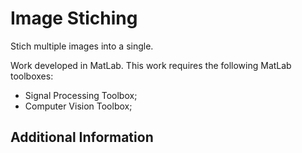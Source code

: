 # Image Stiching
Stich multiple images into a single.


Work developed in MatLab.
This work requires the following MatLab toolboxes:
- Signal Processing Toolbox;
- Computer Vision Toolbox;





## Additional Information

